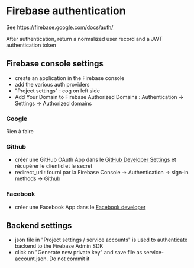 # Firebase authentication

See https://firebase.google.com/docs/auth/

After authentication, return a normalized user record and a JWT authentication token

## Firebase console settings

- create an application in the Firebase console
- add the various auth providers
- "Project settings" : cog on left side
- Add Your Domain to Firebase Authorized Domains : Authentication -> Settings -> Authorized domains

### Google
Rien à faire

### Github
- créer une GitHub OAuth App dans le [GitHub Developer Settings](https://github.com/settings/developers) et récupérer le clientid et le secret
- redirect_uri : fourni par la Firebase Console -> Authentication -> sign-in methods -> Github

### Facebook
- créer une Facebook App dans le [Facebook developer](https://developers.facebook.com/)



## Backend settings

- json file in "Project settings / service accounts" is used to authenticate backend to the Firebase Admin SDK
- click on "Generate new private key" and save file as service-account.json. Do not commit it

